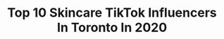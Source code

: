 ---
title: Top 10 Skincare TikTok Influencers In Toronto In 2020
description: >-
  Find top skincare TikTok influencers in Toronto in 2020. Most popular hashtags: #skincare #toronto #greenscreen #coronavirus.
platform: TikTok
profiles:
  - username: "abbieoliveira"
    fullname: >-
      Abbie
    location: "Canada"
    followers: 8682
    engagement: 320
    commentsToLikes: 0.029187
    id: ck9k6x6082mn90j780ysvbt16
    verified: false
    hashtags: "#viral, #clearskincheck, #instagram, #tiktokbaking"
  - username: "ana.erak"
    fullname: >-
      Ana E
    location: "Canada"
    followers: 11827
    engagement: 627
    commentsToLikes: 0.033965
    id: ck9flks5xoaut0j786priqtqf
    verified: false
    hashtags: "#veganrecipe, #may4th, #throwback, #moveyourbody"
  - username: "richdaddyslim"
    fullname: >-
      richdaddyslim
    location: "Canada"
    followers: 7152
    engagement: 250
    commentsToLikes: 0.039044
    id: ck9c5rciaqow70j782jbddpuu
    verified: false
    hashtags: "#colgate, #petlover, #meme, #nba"
  - username: "alanapancyr"
    fullname: >-
      alanapancyr
    location: "Canada"
    followers: 51502
    engagement: 1503
    commentsToLikes: 0.028728
    id: cka0rvx57isd50i783z1jqf59
    verified: false
    hashtags: "#finalsathome, #homeroutine, #hairgoals, #oilpaint"
  - username: "kittykissofficial"
    fullname: >-
      KITTY 𓃠
    location: "Canada"
    followers: 109161
    engagement: 976
    commentsToLikes: 0.051939
    id: ck9flnmg3oym90j78vbbeqmpq
    verified: false
    hashtags: "#brokenlove, #suntanning, #serverprobs, #truelove"
  - username: "sidraandco"
    fullname: >-
      sidraandco
    location: "Canada"
    followers: 10959
    engagement: 247
    commentsToLikes: 0.036984
    id: ck9go10pkz5990j78wldmex2t
    verified: false
    hashtags: "#beautyblender, #curlyhair, #tiktokfood, #theordinary"
  - username: "vintagemal"
    fullname: >-
      mal 🪐💫🤍
    location: "Canada"
    followers: 5725
    engagement: 757
    commentsToLikes: 0.019775
    id: ck9v8tdlzb3zy0j78k7tuu853
    verified: false
    hashtags: "#thrift, #selfcaretips, #amazonhaul, #sheinfashion"
  - username: "clinic360"
    fullname: >-
      360
    location: "Canada"
    followers: 552198
    engagement: 1042
    commentsToLikes: 0.009560
    id: ck806vauimajk0j780nbnvcph
    verified: false
    hashtags: "#sharingiscaring, #candyshop, #dance, #bodymask"
  - username: "mahaaabellaaa"
    fullname: >-
      maha bella
    location: "Canada"
    followers: 55758
    engagement: 949
    commentsToLikes: 0.010841
    id: ck94gbm4uf44v0j78ba8s1tuv
    verified: false
    hashtags: "#soldmysoul, #idknever, #lonelychair, #oops"
  - username: "muanatasha"
    fullname: >-
      natasha lamarche
    location: "Canada"
    followers: 11838
    engagement: 609
    commentsToLikes: 0.018559
    id: ck9c6c3mgr0c60j78q9c86j49
    verified: false
    hashtags: "#undereyebags, #videocall, #drugstore, #lipstick"
---